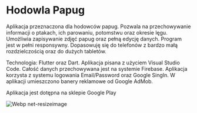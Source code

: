 # Hodowla Papug

Aplikacja przeznaczona dla hodowców papug. Pozwala na przechowywanie informacji o ptakach, ich parowaniu, potomstwu oraz okresie lęgu. Umożliwia zapisywanie zdjęć papug oraz pełną edycję danych. Program jest w pełni responsywny. Dopasowuję się do telefonów z bardzo małą rozdzielczością oraz do dużych tabletów.

Technologia: Flutter oraz Dart. Aplikacja pisana z użyciem Visual Studio Code. Całość danych przechowywana jest na systemie Firebase. Aplikacja korzysta z systemu logowania Email/Password oraz Google SingIn. W aplikacji umieszczono banery reklamowe od Google AdMob. 

Aplikacja jest dotępna na sklepie Google Play

![Webp net-resizeimage](https://user-images.githubusercontent.com/68157494/122677001-ab321e00-d1e0-11eb-94df-ef5562826b26.png)


